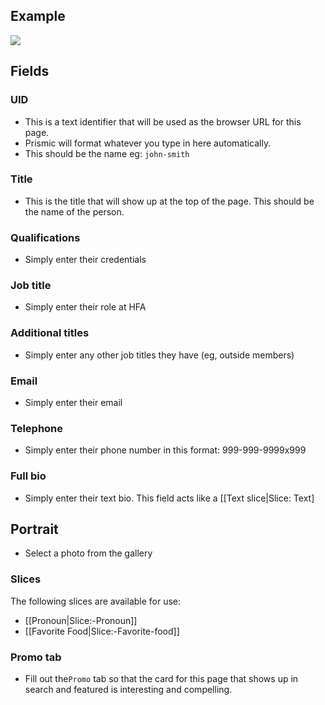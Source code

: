 ## Example
![](https://drive.google.com/uc?id=1t7bW4ONyKerMlapPmcTz86pSweup5Z0g)

## Fields

### UID
- This is a text identifier that will be used as the browser URL for this page. 
- Prismic will format whatever you type in here automatically. 
- This should be the name eg: `john-smith`

### Title
- This is the title that will show up at the top of the page. This should be the name of the person.

### Qualifications
- Simply enter their credentials

### Job title
- Simply enter their role at HFA

### Additional titles
- Simply enter any other job titles they have (eg, outside members)

### Email
- Simply enter their email

### Telephone
- Simply enter their phone number in this format: 999-999-9999x999

### Full bio
- Simply enter their text bio. This field acts like a [[Text slice|Slice: Text]

## Portrait
- Select a photo from the gallery

### Slices
The following slices are available for use:
- [[Pronoun|Slice:-Pronoun]]
- [[Favorite Food|Slice:-Favorite-food]]

### Promo tab
- Fill out the`Promo` tab so that the card for this page that shows up in search and featured is interesting and compelling.